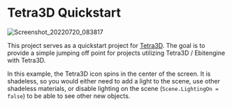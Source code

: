 # Tetra3D Quickstart

![Screenshot_20220720_083817](https://user-images.githubusercontent.com/4733521/180024400-d161cc33-e259-4033-a1cc-d24eacd7b4d8.png)

This project serves as a quickstart project for [Tetra3D](https://github.com/SolarLune/tetra3d). The goal is to provide a simple jumping off point for projects utilizing Tetra3D / Ebitengine with Tetra3D.

In this example, the Tetra3D icon spins in the center of the screen. It is shadeless, so you would either need to add a light to the scene, use other shadeless materials, or disable lighting on the scene (`Scene.LightingOn = false`) to be able to see other new objects.
